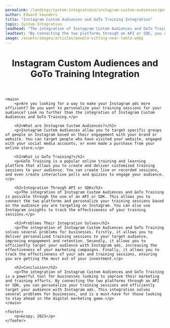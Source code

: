 ```yaml
---
permalink: /landings/system-integrations/instagram-custom-audiences/goto-training
author: Edward Saunders
title: "Instagram Custom Audiences and GoTo Training Integration"
topic: System Integration
leadhead: "The integration of Instagram Custom Audiences and GoTo Training is a powerful tool for businesses looking to improve their marketing and training efforts"
leadtext: "By connecting the two platforms through an API or SDK, you can personalize your training sessions and efficiently target your audience with Instagram ads. This integration solves several problems for businesses, and is a must-have for those looking to stay ahead in the digital marketing game."
image: /assets/images/articles/people-sitting-near-table.webp
---
```

<div class="arttext">	<header>
		<h1>Instagram Custom Audiences and GoTo Training Integration</h1>
	</header>

	<main>
		<p>Are you looking for a way to make your Instagram ads more efficient? Do you want to personalize your training sessions for your audience? Look no further than the integration of Instagram Custom Audiences and GoTo Training.</p>

		<h2>What are Instagram Custom Audiences?</h2>
		<p>Instagram Custom Audiences allow you to target specific groups of people on Instagram based on their engagement with your brand or website. You can target people who have visited your website, engaged with your social media accounts, or even made a purchase from your online store.</p>

		<h2>What is GoTo Training?</h2>
		<p>GoTo Training is a popular online training and learning platform that allows you to create and deliver customized training sessions to your audience. You can create live or recorded sessions, and even create interactive polls and quizzes to engage your audience.</p>

		<h2>Integration Through API or SDK</h2>
		<p>The integration of Instagram Custom Audiences and GoTo Training is possible through the use of an API or SDK. This allows you to connect the two platforms and personalize your training sessions based on the audience you are targeting on Instagram. You can also use Instagram insights to track the effectiveness of your training sessions.</p>

		<h2>Problems Their Integration Solves</h2>
		<p>The integration of Instagram Custom Audiences and GoTo Training solves several problems for businesses. Firstly, it allows you to deliver personalized training sessions to your target audience, improving engagement and retention. Secondly, it allows you to efficiently target your audience with Instagram ads, increasing the effectiveness of your marketing campaigns. Finally, it allows you to track the effectiveness of your ads and training sessions, ensuring you are getting the most out of your investment.</p>

		<h2>Conclusion</h2>
		<p>The integration of Instagram Custom Audiences and GoTo Training is a powerful tool for businesses looking to improve their marketing and training efforts. By connecting the two platforms through an API or SDK, you can personalize your training sessions and efficiently target your audience with Instagram ads. This integration solves several problems for businesses, and is a must-have for those looking to stay ahead in the digital marketing game.</p>
	</main>

	<footer>
		<p>&copy; 2021</p>
	</footer>
</div>